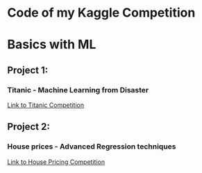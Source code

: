 # Code of my Kaggle Competition

# Basics with ML 
## Project 1:
### Titanic - Machine Learning from Disaster
[Link to Titanic Competition](https://www.kaggle.com/competitions/titanic)

## Project 2:
### House prices - Advanced Regression techniques
[Link to House Pricing Competition](https://www.kaggle.com/competitions/house-prices-advanced-regression-techniques)